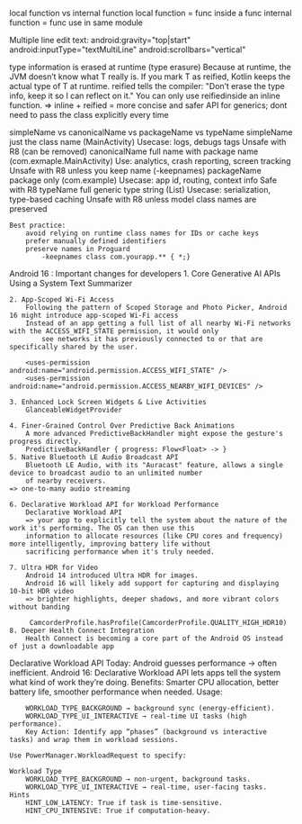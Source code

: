 local function vs internal function
	local function = func inside a func
	internal function = func use in same module

Multiple line edit text:
	android:gravity="top|start"
	android:inputType="textMultiLine"
	android:scrollbars="vertical"

type information is erased at runtime (type erasure)
	Because at runtime, the JVM doesn’t know what T really is.
	If you mark T as reified, Kotlin keeps the actual type of T at runtime.
	reified tells the compiler: "Don’t erase the type info, keep it so I can reflect on it."
	You can only use reifiedinside an inline function.
=> inline + reified = more concise and safer API for generics; dont need to pass the class explicitly every time

simpleName vs canonicalName vs packageName vs typeName
	simpleName
		just the class name (MainActivity)
		Usecase: logs, debugs tags
		Unsafe with R8 (can be removed)
	canonicalName
		full name with package name (com.exmaple.MainActivity)
		Use: analytics, crash reporting, screen tracking
		Unsafe with R8 unless you keep name (-keepnames)
	packageName
		package only (com.example)
		Usecase: app id, routing, context info
		Safe with R8
	typeName
		full generic type string (List<String>)
		Usecase: serialization, type-based caching
		Unsafe with R8 unless model class names are preserved

	Best practice:
		avoid relying on runtime class names for IDs or cache keys
		prefer manually defined identifiers
		preserve names in Proguard
			-keepnames class com.yourapp.** { *;}

Android 16 : Important changes for developers
	1. Core Generative AI APIs
		Using a System Text Summarizer

	2. App-Scoped Wi-Fi Access
		Following the pattern of Scoped Storage and Photo Picker, Android 16 might introduce app-scoped Wi-Fi access
		Instead of an app getting a full list of all nearby Wi-Fi networks with the ACCESS_WIFI_STATE permission, it would only 
			see networks it has previously connected to or that are specifically shared by the user.

		<uses-permission android:name="android.permission.ACCESS_WIFI_STATE" />
		<uses-permission android:name="android.permission.ACCESS_NEARBY_WIFI_DEVICES" />

	3. Enhanced Lock Screen Widgets & Live Activities
		GlanceableWidgetProvider
		
	4. Finer-Grained Control Over Predictive Back Animations
		A more advanced PredictiveBackHandler might expose the gesture's progress directly.
		PredictiveBackHandler { progress: Flow<Float> -> }
	5. Native Bluetooth LE Audio Broadcast API
		Bluetooth LE Audio, with its "Auracast" feature, allows a single device to broadcast audio to an unlimited number 
		of nearby receivers. 
	=> one-to-many audio streaming

	6. Declarative Workload API for Workload Performance
		Declarative Workload API
		=> your app to explicitly tell the system about the nature of the work it's performing. The OS can then use this 
		information to allocate resources (like CPU cores and frequency) more intelligently, improving battery life without 
		sacrificing performance when it's truly needed.

	7. Ultra HDR for Video
		Android 14 introduced Ultra HDR for images.
		Android 16 will likely add support for capturing and displaying 10-bit HDR video
		=> brighter highlights, deeper shadows, and more vibrant colors without banding
		
		 CamcorderProfile.hasProfile(CamcorderProfile.QUALITY_HIGH_HDR10)
	8. Deeper Health Connect Integration
		Health Connect is becoming a core part of the Android OS instead of just a downloadable app

Declarative Workload API
	Today: Android guesses performance → often inefficient.
	Android 16: Declarative Workload API lets apps tell the system what kind of work they’re doing.
	Benefits: Smarter CPU allocation, better battery life, smoother performance when needed.
	Usage:

		WORKLOAD_TYPE_BACKGROUND → background sync (energy-efficient).
		WORKLOAD_TYPE_UI_INTERACTIVE → real-time UI tasks (high performance).
		Key Action: Identify app “phases” (background vs interactive tasks) and wrap them in workload sessions.

	Use PowerManager.WorkloadRequest to specify:

	Workload Type
		WORKLOAD_TYPE_BACKGROUND → non-urgent, background tasks.
		WORKLOAD_TYPE_UI_INTERACTIVE → real-time, user-facing tasks.
	Hints
		HINT_LOW_LATENCY: True if task is time-sensitive.
		HINT_CPU_INTENSIVE: True if computation-heavy.

